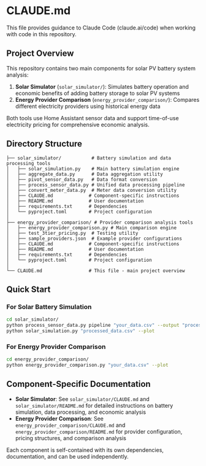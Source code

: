 # CLAUDE.md

This file provides guidance to Claude Code (claude.ai/code) when working with code in this repository.

## Project Overview

This repository contains two main components for solar PV battery system analysis:

1. **Solar Simulator** (`solar_simulator/`): Simulates battery operation and economic benefits of adding battery storage to solar PV systems
2. **Energy Provider Comparison** (`energy_provider_comparison/`): Compares different electricity providers using historical energy data

Both tools use Home Assistant sensor data and support time-of-use electricity pricing for comprehensive economic analysis.

## Directory Structure

```
├── solar_simulator/           # Battery simulation and data processing tools
│   ├── solar_simulation.py    # Main battery simulation engine
│   ├── aggregate_data.py      # Data aggregation utility
│   ├── pivot_sensor_data.py   # Data format conversion
│   ├── process_sensor_data.py # Unified data processing pipeline
│   ├── convert_meter_data.py  # Meter data conversion utility
│   ├── CLAUDE.md             # Component-specific instructions
│   ├── README.md             # User documentation
│   ├── requirements.txt      # Dependencies
│   └── pyproject.toml        # Project configuration
│
├── energy_provider_comparison/ # Provider comparison analysis tools
│   ├── energy_provider_comparison.py # Main comparison engine
│   ├── test_3tier_pricing.py  # Testing utility
│   ├── sample_providers.json  # Example provider configurations
│   ├── CLAUDE.md             # Component-specific instructions
│   ├── README.md             # User documentation
│   ├── requirements.txt      # Dependencies
│   └── pyproject.toml        # Project configuration
│
└── CLAUDE.md                 # This file - main project overview
```

## Quick Start

### For Solar Battery Simulation
```bash
cd solar_simulator/
python process_sensor_data.py pipeline "your_data.csv" --output "processed_data.csv"
python solar_simulation.py "processed_data.csv" --plot
```

### For Energy Provider Comparison
```bash
cd energy_provider_comparison/
python energy_provider_comparison.py "your_data.csv" --plot
```

## Component-Specific Documentation

- **Solar Simulator**: See `solar_simulator/CLAUDE.md` and `solar_simulator/README.md` for detailed instructions on battery simulation, data processing, and economic analysis
- **Energy Provider Comparison**: See `energy_provider_comparison/CLAUDE.md` and `energy_provider_comparison/README.md` for provider configuration, pricing structures, and comparison analysis

Each component is self-contained with its own dependencies, documentation, and can be used independently.